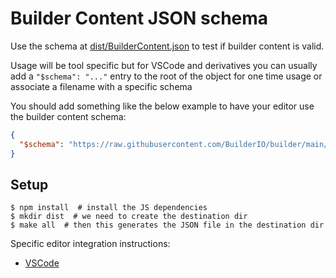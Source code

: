# Builder Content JSON schema

Use the schema at [dist/BuilderContent.json]() to test if builder content is
valid.

Usage will be tool specific but for VSCode and derivatives you can usually add
a `"$schema": "..."` entry to the root of the object for one time usage or
associate a filename with a specific schema

You should add something like the below example to have your editor use the
builder content schema:

```json
{
  "$schema": "https://raw.githubusercontent.com/BuilderIO/builder/main/packages/json-schema/dist/BuilderContent.json"
}
```

## Setup

```
$ npm install  # install the JS dependencies
$ mkdir dist  # we need to create the destination dir
$ make all  # then this generates the JSON file in the destination dir
```

Specific editor integration instructions:

- [VSCode](https://code.visualstudio.com/Docs/languages/json#_json-schemas-and-settings)
